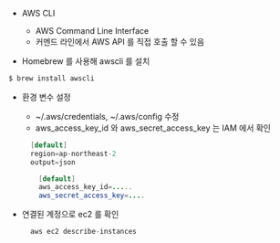 * AWS CLI
    * AWS Command Line Interface
    * 커멘드 라인에서 AWS API 를 직접 호출 할 수 있음
    
* Homebrew 를 사용해 awscli 를 설치
```java
$ brew install awscli
```

* 환경 변수 설정
    *  ~/.aws/credentials, ~/.aws/config 수정
    * aws_access_key_id 와 aws_secret_access_key 는 IAM 에서 확인
    
    ```java
      [default]
      region=ap-northeast-2
      output=json
    ```
  
  ```java
      [default]
      aws_access_key_id=.....
      aws_secret_access_key=....
  ```
  
* 연결된 계정으로 ec2 를 확인 
  ```java
    aws ec2 describe-instances
  ```
   
    